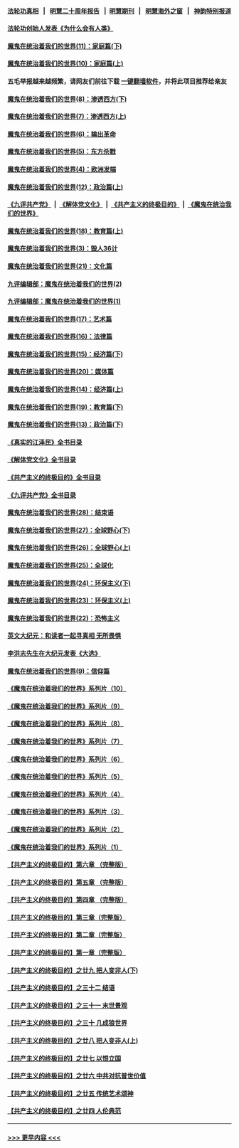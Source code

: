 #### [法轮功真相](https://github.com/gfw-breaker/truth/blob/master/README.md?t=0) &nbsp;&nbsp;|&nbsp;&nbsp; [明慧二十周年报告](https://github.com/gfw-breaker/mh-reports/blob/master/README.md?t=0) &nbsp;&nbsp;|&nbsp;&nbsp;[明慧期刊](https://github.com/gfw-breaker/mh-qikan) &nbsp;&nbsp;|&nbsp;&nbsp; [明慧海外之窗](https://github.com/gfw-breaker/mh-news/blob/master/README.md?t=0) &nbsp;&nbsp;|&nbsp;&nbsp; [神韵特别报道](https://github.com/gfw-breaker/mh-news/blob/master/shenyun.md?t=0)
#### [法轮功创始人发表《为什么会有人类》](../pages/nsc422/n13912117.md?t=04061843) 
#### [魔鬼在统治着我们的世界(11)：家庭篇(下)](../pages/nsc422/n10440961.md?t=04061843) 
#### [魔鬼在统治着我们的世界(10)：家庭篇(上)](../pages/nsc422/n10435448.md?t=04061843) 
#### 五毛举报越来越频繁，请网友们前往下载 [一键翻墙软件](https://github.com/gfw-breaker/ssr-accounts)，并将此项目推荐给亲友
#### [魔鬼在统治着我们的世界(8)：渗透西方(下)](../pages/nsc422/n10429603.md?t=04061843) 
#### [魔鬼在统治着我们的世界(7)：渗透西方(上)](../pages/nsc422/n10426013.md?t=04061843) 
#### [魔鬼在统治着我们的世界(6)：输出革命](../pages/nsc422/n10421536.md?t=04061843) 
#### [魔鬼在统治着我们的世界(5)：东方杀戮](../pages/nsc422/n10417707.md?t=04061843) 
#### [魔鬼在统治着我们的世界(4)：欧洲发端](../pages/nsc422/n10414890.md?t=04061843) 
#### [魔鬼在统治着我们的世界(12)：政治篇(上)](../pages/nsc422/n10444576.md?t=04061843) 
#### [《九评共产党》](https://github.com/begood0513/9ping.md/blob/master/README.md) &nbsp;|&nbsp; [《解体党文化》](../../../../jtdwh.md/blob/master/README.md)  &nbsp;|&nbsp; [《共产主义的终极目的》](../../../../gczydzjmd.md/blob/master/README.md) &nbsp;|&nbsp; [《魔鬼在统治我们的世界》](../../../../mgztzwmdsj.md/blob/master/README.md) 
#### [魔鬼在统治着我们的世界(18)：教育篇(上)](../pages/nsc422/n10526970.md?t=04061843) 
#### [魔鬼在统治着我们的世界(3)：毁人36计](../pages/nsc422/n10411583.md?t=04061843) 
#### [魔鬼在统治着我们的世界(21)：文化篇](../pages/nsc422/n10597706.md?t=04061843) 
#### [九评编辑部：魔鬼在统治着我们的世界(2)](../pages/nsc422/n10410036.md?t=04061843) 
#### [九评编辑部：魔鬼在统治着我们的世界(1)](../pages/nsc422/n10406825.md?t=04061843) 
#### [魔鬼在统治着我们的世界(17)：艺术篇](../pages/nsc422/n10499093.md?t=04061843) 
#### [魔鬼在统治着我们的世界(16)：法律篇](../pages/nsc422/n10485969.md?t=04061843) 
#### [魔鬼在统治着我们的世界(15)：经济篇(下)](../pages/nsc422/n10469975.md?t=04061843) 
#### [魔鬼在统治着我们的世界(20)：媒体篇](../pages/nsc422/n10586579.md?t=04061843) 
#### [魔鬼在统治着我们的世界(14)：经济篇(上)](../pages/nsc422/n10457370.md?t=04061843) 
#### [魔鬼在统治着我们的世界(19)：教育篇(下)](../pages/nsc422/n10564808.md?t=04061843) 
#### [魔鬼在统治着我们的世界(13)：政治篇(下)](../pages/nsc422/n10448270.md?t=04061843) 
#### [《真实的江泽民》全书目录](../pages/nsc422/n13721399.md?t=04061843) 
#### [《解体党文化》全书目录](../pages/nsc422/n13721157.md?t=04061843) 
#### [《共产主义的终极目的》全书目录](../pages/nsc422/n13721048.md?t=04061843) 
#### [《九评共产党》全书目录](../pages/nsc422/n13708085.md?t=04061843) 
#### [魔鬼在统治着我们的世界(28)：结束语](../pages/nsc422/n10936246.md?t=04061843) 
#### [魔鬼在统治着我们的世界(27)：全球野心(下)](../pages/nsc422/n10928319.md?t=04061843) 
#### [魔鬼在统治着我们的世界(26)：全球野心(上)](../pages/nsc422/n10900318.md?t=04061843) 
#### [魔鬼在统治着我们的世界(25)：全球化](../pages/nsc422/n10788205.md?t=04061843) 
#### [魔鬼在统治着我们的世界(24)：环保主义(下)](../pages/nsc422/n10695307.md?t=04061843) 
#### [魔鬼在统治着我们的世界(23)：环保主义(上)](../pages/nsc422/n10688613.md?t=04061843) 
#### [魔鬼在统治着我们的世界(22)：恐怖主义](../pages/nsc422/n10614727.md?t=04061843) 
#### [英文大纪元：和读者一起寻真相 无所畏惧](../pages/nsc422/n12542027.md?t=04061843) 
#### [李洪志先生在大纪元发表《大选》](../pages/nsc422/n12534746.md?t=04061843) 
#### [魔鬼在统治着我们的世界(9)：信仰篇](../pages/nsc422/n10432159.md?t=04061843) 
#### [《魔鬼在统治着我们的世界》系列片（10）](../pages/nsc422/n12292670.md?t=04061843) 
#### [《魔鬼在统治着我们的世界》系列片（9）](../pages/nsc422/n12290859.md?t=04061843) 
#### [《魔鬼在统治着我们的世界》系列片（8）](../pages/nsc422/n12287445.md?t=04061843) 
#### [《魔鬼在统治着我们的世界》系列片（7）](../pages/nsc422/n12283425.md?t=04061843) 
#### [《魔鬼在统治着我们的世界》系列片（6）](../pages/nsc422/n12282314.md?t=04061843) 
#### [《魔鬼在统治着我们的世界》系列片（5）](../pages/nsc422/n12281419.md?t=04061843) 
#### [《魔鬼在统治着我们的世界》系列片（4）](../pages/nsc422/n12274024.md?t=04061843) 
#### [《魔鬼在统治着我们的世界》系列片（3）](../pages/nsc422/n12271322.md?t=04061843) 
#### [《魔鬼在统治着我们的世界》系列片（2）](../pages/nsc422/n12269049.md?t=04061843) 
#### [《魔鬼在统治着我们的世界》系列片（1）](../pages/nsc422/n12267575.md?t=04061843) 
#### [【共产主义的终极目的】第六章 （完整版）](../pages/nsc422/n11428913.md?t=04061843) 
#### [【共产主义的终极目的】第五章 （完整版）](../pages/nsc422/n11428912.md?t=04061843) 
#### [【共产主义的终极目的】第四章 （完整版）](../pages/nsc422/n11428907.md?t=04061843) 
#### [【共产主义的终极目的】第三章（完整版）](../pages/nsc422/n11428848.md?t=04061843) 
#### [【共产主义的终极目的】第二章（完整版）](../pages/nsc422/n11428831.md?t=04061843) 
#### [【共产主义的终极目的】第一章（完整版）](../pages/nsc422/n11417651.md?t=04061843) 
#### [【共产主义的终极目的】之廿九 把人变非人(下)](../pages/nsc422/n11344140.md?t=04061843) 
#### [【共产主义的终极目的】之三十二 结语](../pages/nsc422/n11360535.md?t=04061843) 
#### [【共产主义的终极目的】之三十一 末世景观](../pages/nsc422/n11351129.md?t=04061843) 
#### [【共产主义的终极目的】之三十 几成狼世界](../pages/nsc422/n11348280.md?t=04061843) 
#### [【共产主义的终极目的】之廿八 把人变非人(上)](../pages/nsc422/n11340492.md?t=04061843) 
#### [【共产主义的终极目的】之廿七 以恨立国](../pages/nsc422/n11336944.md?t=04061843) 
#### [【共产主义的终极目的】之廿六 中共对抗普世价值](../pages/nsc422/n11324785.md?t=04061843) 
#### [【共产主义的终极目的】之廿五 传统艺术颂神](../pages/nsc422/n11296396.md?t=04061843) 
#### [【共产主义的终极目的】之廿四 人伦典范](../pages/nsc422/n11296397.md?t=04061843) 

----
#### [ >>> 更早内容 <<< ](../indexes/nsc422-earlier.md)

